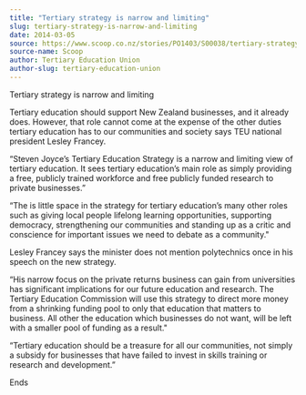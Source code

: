 ```yaml
---
title: "Tertiary strategy is narrow and limiting"
slug: tertiary-strategy-is-narrow-and-limiting
date: 2014-03-05
source: https://www.scoop.co.nz/stories/PO1403/S00038/tertiary-strategy-is-narrow-and-limiting.htm
source-name: Scoop
author: Tertiary Education Union
author-slug: tertiary-education-union
---
```


<p>Tertiary strategy is narrow and limiting</p>

<p>Tertiary
education should support New Zealand businesses, and it
already does. However, that role cannot come at the expense
of the other duties tertiary education has to our
communities and society says TEU national president Lesley
Francey.</p>

<p>“Steven Joyce’s Tertiary Education Strategy
is a narrow and limiting view of tertiary education. It sees
tertiary education’s main role as simply providing a free,
publicly trained workforce and free publicly funded research
to private businesses.”</p>

<p>“The is little space in the
strategy for tertiary education’s many other roles such as
giving local people lifelong learning opportunities,
supporting democracy, strengthening our communities and
standing up as a critic and conscience for important issues
we need to debate as a community."</p>

<p>Lesley Francey says the
minister does not mention polytechnics once in his speech on
the new strategy.</p>

<p>“His narrow focus on the private
returns business can gain from universities has significant
implications for our future education and research. The
Tertiary Education Commission will use this strategy to
direct more money from a shrinking funding pool to only that
education that matters to business. All other the education
which businesses do not want, will be left with a smaller
pool of funding as a result."</p>

<p>“Tertiary education should
be a treasure for all our communities, not simply a subsidy
for businesses that have failed to invest in skills training
or research and
development.”</p>

<p>Ends<p>

